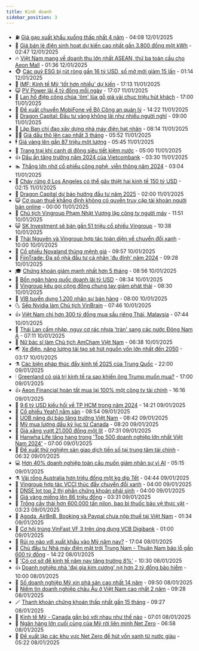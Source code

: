 ```yaml
---
title: Kinh doanh
sidebar_position: 3
---
```


<!-- vnexpress-kinh-doanh:START -->
- ⛽️ [Giá gạo xuất khẩu xuống thấp nhất 4 năm](https://vnexpress.net/gia-gao-xuat-khau-xuong-thap-nhat-4-nam-4838256.html) - 04:08 12/01/2025
- 🐲 [Giá bán lẻ điện sinh hoạt dự kiến cao nhất gần 3.800 đồng một kWh](https://vnexpress.net/gia-ban-le-dien-sinh-hoat-du-kien-cao-nhat-gan-3-800-dong-mot-kwh-4838208.html) - 02:47 12/01/2025
- 🔥 [Việt Nam mang về doanh thu lớn nhất ASEAN, thứ ba toàn cầu cho Aeon Mall](https://vnexpress.net/viet-nam-mang-ve-doanh-thu-lon-nhat-asean-thu-ba-toan-cau-cho-aeon-mall-4838202.html) - 01:36 12/01/2025
- 🐵 [Các quỹ ESG bị rút ròng gần 16 tỷ USD, số mở mới giảm 15 lần](https://vnexpress.net/cac-quy-esg-bi-rut-rong-gan-16-ty-usd-so-mo-moi-giam-15-lan-4838230.html) - 01:14 12/01/2025
- 🦅 [IMF: Kinh tế Mỹ &#39;tốt hơn nhiều&#39; dự kiến](https://vnexpress.net/imf-kinh-te-my-tot-hon-nhieu-du-kien-4838042.html) - 17:13 11/01/2025
- 😺 [PV Power lãi 4 tỷ đồng mỗi ngày](https://vnexpress.net/pv-power-lai-4-ty-dong-moi-ngay-4838179.html) - 17:07 11/01/2025
- 🤩 [Lan hồ điệp công chúa &#39;ôm&#39; lũa gỗ giá vài chục triệu hút khách](https://vnexpress.net/lan-ho-diep-cong-chua-om-lua-go-gia-vai-chuc-trieu-hut-khach-4836751.html) - 17:00 11/01/2025
- 🌮 [Đề xuất chuyển MobiFone về Bộ Công an quản lý](https://vnexpress.net/de-xuat-chuyen-mobifone-ve-bo-cong-an-quan-ly-4838174.html) - 14:22 11/01/2025
- 🧰 [Dragon Capital: Đầu tư vàng không lãi như nhiều người nghĩ](https://vnexpress.net/dragon-capital-dau-tu-vang-khong-lai-nhu-nhieu-nguoi-nghi-4838130.html) - 09:00 11/01/2025
- 🤔 [Lập Ban chỉ đạo xây dựng nhà máy điện hạt nhân](https://vnexpress.net/lap-ban-chi-dao-xay-dung-nha-may-dien-hat-nhan-4838112.html) - 08:14 11/01/2025
- 🧑‍💻 [Giá dầu thô lên cao nhất 3 tháng](https://vnexpress.net/gia-dau-tho-len-cao-nhat-3-thang-4838068.html) - 05:52 11/01/2025
- 🕴 [Giá vàng lên gần 87 triệu một lượng](https://vnexpress.net/gia-vang-len-gan-87-trieu-mot-luong-4838074.html) - 05:45 11/01/2025
- 🦩 [Trang trại khí canh di động siêu tiết kiệm nước](https://vnexpress.net/trang-trai-khi-canh-di-dong-sieu-tiet-kiem-nuoc-4837562.html) - 05:00 11/01/2025
- 👍 [Dấu ấn tăng trưởng năm 2024 của Vietcombank](https://vnexpress.net/dau-an-tang-truong-nam-2024-cua-vietcombank-4837869.html) - 03:30 11/01/2025
- 🏊 [Thắng lớn nhờ cổ phiếu công nghệ, viễn thông năm 2024](https://vnexpress.net/thang-lon-nho-co-phieu-cong-nghe-vien-thong-nam-2024-4838017.html) - 03:04 11/01/2025
- 🤡 [Cháy rừng ở Los Angeles có thể gây thiệt hại kinh tế 150 tỷ USD](https://vnexpress.net/chay-rung-o-los-angeles-co-the-gay-thiet-hai-kinh-te-150-ty-usd-4837980.html) - 02:15 11/01/2025
- 👀 [Dragon Capital dự báo hướng đầu tư năm 2025](https://vnexpress.net/dragon-capital-du-bao-huong-dau-tu-nam-2025-4837925.html) - 02:00 11/01/2025
- 😺 [Cơ quan thuế khẳng định không có quyền truy cập tài khoản người bán online](https://vnexpress.net/co-quan-thue-khang-dinh-khong-co-quyen-truy-cap-tai-khoan-nguoi-ban-online-4837947.html) - 00:00 11/01/2025
- 🦣 [Chủ tịch Vingroup Phạm Nhật Vượng lập công ty người máy](https://vnexpress.net/chu-tich-vingroup-pham-nhat-vuong-lap-cong-ty-nguoi-may-4837888.html) - 11:51 10/01/2025
- 😺 [SK Investment sẽ bán gần 51 triệu cổ phiếu Vingroup](https://vnexpress.net/sk-investment-se-ban-gan-51-trieu-co-phieu-vingroup-4837876.html) - 10:38 10/01/2025
- 💼 [Thái Nguyên và Vingroup hợp tác toàn diện về chuyển đổi xanh](https://vnexpress.net/thai-nguyen-va-vingroup-hop-tac-toan-dien-ve-chuyen-doi-xanh-4837865.html) - 10:00 10/01/2025
- 🤗 [Cổ phiếu Novaland thủng mệnh giá](https://vnexpress.net/co-phieu-novaland-thung-menh-gia-4837863.html) - 09:57 10/01/2025
- 👀 [FiinTrade: Đa số nhà đầu tư cá nhân &#39;đu đỉnh&#39; năm 2024](https://vnexpress.net/fiintrade-da-so-nha-dau-tu-ca-nhan-du-dinh-nam-2024-4837646.html) - 09:28 10/01/2025
- 🎓 [Chứng khoán giảm mạnh nhất hơn 5 tháng](https://vnexpress.net/chung-khoan-hom-nay-10-1-vn-index-giam-manh-nhat-hon-5-thang-4837839.html) - 08:56 10/01/2025
- 🗽 [Bốn ngân hàng quốc doanh lãi tỷ USD](https://vnexpress.net/4-ngan-hang-quoc-doanh-lai-ty-usd-4837692.html) - 08:34 10/01/2025
- 🚀 [Vingroup kêu gọi cộng đồng chung tay giảm phát thải](https://vnexpress.net/vingroup-keu-goi-cong-dong-chung-tay-giam-phat-thai-4837802.html) - 08:30 10/01/2025
- 🤗 [VIB tuyển dụng 1.200 nhân sự bán hàng](https://vnexpress.net/vib-tuyen-dung-1-200-nhan-su-ban-hang-4837776.html) - 08:00 10/01/2025
- 🌜 [Sếp Nvidia làm Chủ tịch VinBrain](https://vnexpress.net/sep-nvidia-lam-chu-tich-vinbrain-4837783.html) - 07:46 10/01/2025
- 👍 [Việt Nam chi hơn 300 tỷ đồng mua sầu riêng Thái, Malaysia](https://vnexpress.net/viet-nam-chi-hon-300-ty-dong-mua-sau-rieng-thai-malaysia-4837766.html) - 07:44 10/01/2025
- 🤖 [Thái Lan cấm nhập, nguy cơ rác nhựa &#39;tràn&#39; sang các nước Đông Nam Á](https://vnexpress.net/thai-lan-cam-nhap-nguy-co-rac-nhua-tran-sang-cac-nuoc-dong-nam-a-4837637.html) - 07:11 10/01/2025
- 🫣 [Nữ bác sĩ làm Chủ tịch AmCham Việt Nam](https://vnexpress.net/nu-bac-si-lam-chu-tich-amcham-viet-nam-4837748.html) - 06:38 10/01/2025
- 🌏 [Xe điện, năng lượng tái tạo sẽ hút nguồn vốn lớn nhất đến 2050](https://vnexpress.net/xe-dien-nang-luong-tai-tao-se-hut-nguon-von-lon-nhat-den-2050-4837602.html) - 03:17 10/01/2025
- ⚗️ [Các biện pháp thúc đẩy kinh tế 2025 của Trung Quốc](https://vnexpress.net/cac-bien-phap-thuc-day-kinh-te-2025-cua-trung-quoc-4837411.html) - 22:00 09/01/2025
- 🕯 [Greenland có giá trị kinh tế ra sao khiến ông Trump muốn mua?](https://vnexpress.net/greenland-co-gia-tri-kinh-te-ra-sao-khien-ong-trump-muon-mua-4837482.html) - 17:00 09/01/2025
- 👍 [Aeon Financial hoàn tất mua lại 100% một công ty tài chính](https://vnexpress.net/aeon-financial-hoan-tat-mua-lai-100-mot-cong-ty-tai-chinh-4837528.html) - 16:16 09/01/2025
- 🤠 [9,6 tỷ USD kiều hối về TP HCM trong năm 2024](https://vnexpress.net/9-6-ty-usd-kieu-hoi-ve-tp-hcm-trong-nam-2024-4837514.html) - 14:21 09/01/2025
- 🌊 [Cổ phiếu Yeah1 nằm sàn](https://vnexpress.net/chung-khoan-hom-nay-9-1-co-phieu-yeah1-nam-san-4837446.html) - 08:54 09/01/2025
- 🌈 [UOB nâng dự báo tăng trưởng Việt Nam](https://vnexpress.net/uob-nang-du-bao-tang-truong-viet-nam-4837305.html) - 08:42 09/01/2025
- 🥳 [Mỹ mua lượng dầu kỷ lục từ Canada](https://vnexpress.net/my-mua-luong-dau-ky-luc-tu-canada-4837370.html) - 08:20 09/01/2025
- 🐻 [Giá xăng vượt 21.000 đồng một lít](https://vnexpress.net/gia-xang-moi-nhat-hom-nay-9-1-4837351.html) - 07:31 09/01/2025
- 💫 [Hanwha Life tăng hạng trong &#39;Top 500 doanh nghiệp lớn nhất Việt Nam 2024&#39;](https://vnexpress.net/hanwha-life-tang-hang-trong-top-500-doanh-nghiep-lon-nhat-viet-nam-2024-4837321.html) - 07:00 09/01/2025
- 🤩 [Đề xuất thử nghiệm sàn giao dịch tiền số tại trung tâm tài chính](https://vnexpress.net/de-xuat-thu-nghiem-san-giao-dich-tien-so-tai-trung-tam-tai-chinh-4837314.html) - 06:32 09/01/2025
- 💻 [Hơn 40% doanh nghiệp toàn cầu muốn giảm nhân sự vì AI](https://vnexpress.net/hon-40-doanh-nghiep-toan-cau-muon-giam-nhan-su-vi-ai-4837231.html) - 05:15 09/01/2025
- ⚗️ [Vải rồng Australia hơn triệu đồng một kg dịp Tết](https://vnexpress.net/vai-rong-australia-hon-trieu-dong-mot-kg-dip-tet-4836185.html) - 04:44 09/01/2025
- 🌈 [Vingroup hợp tác VCCI thúc đẩy chuyển đổi xanh](https://vnexpress.net/vingroup-hop-tac-vcci-thuc-day-chuyen-doi-xanh-4837200.html) - 04:00 09/01/2025
- 🌝 [DNSE lọt top 2 thị phần chứng khoán phái sinh](https://vnexpress.net/dnse-lot-top-2-thi-phan-chung-khoan-phai-sinh-4836866.html) - 04:00 09/01/2025
- 🥸 [Giá vàng miếng lên 86 triệu đồng](https://vnexpress.net/gia-vang-mieng-len-86-trieu-dong-4837211.html) - 03:31 09/01/2025
- 🦆 [Trồng cây thải hơn 600.000 tấn nilon, bao bì thuốc bảo vệ thực vật](https://vnexpress.net/trong-cay-thai-hon-600-000-tan-nilon-bao-bi-thuoc-bao-ve-thuc-vat-4837234.html) - 03:23 09/01/2025
- 🌋 [Agoda, AirBnB, Booking và Paypal chưa nộp thuế tại Việt Nam](https://vnexpress.net/agoda-airbnb-booking-va-paypal-chua-nop-thue-tai-viet-nam-4837154.html) - 01:34 09/01/2025
- 🦍 [Cơ hội trúng VinFast VF 3 trên ứng dụng VCB Digibank](https://vnexpress.net/co-hoi-trung-vinfast-vf-3-tren-ung-dung-vcb-digibank-4836797.html) - 01:00 09/01/2025
- 🤔 [Rủi ro nào với xuất khẩu vào Mỹ năm nay?](https://vnexpress.net/rui-ro-nao-voi-xuat-khau-vao-my-nam-nay-4837031.html) - 17:04 08/01/2025
- 🧰 [Chủ đầu tư Nhà máy điện mặt trời Trung Nam - Thuận Nam báo lỗ gần 600 tỷ đồng](https://vnexpress.net/chu-dau-tu-nha-may-dien-mat-troi-trung-nam-thuan-nam-bao-lo-gan-600-ty-dong-4837111.html) - 14:22 08/01/2025
- 🌝 [&#39;Có cơ sở để kinh tế năm nay tăng trưởng 8%&#39;](https://vnexpress.net/co-co-so-de-kinh-te-nam-nay-tang-truong-8-4837054.html) - 10:30 08/01/2025
- 👍 [Doanh nghiệp nhà &#39;đại gia kim cương&#39; nợ hơn 2 tỷ đồng bảo hiểm](https://vnexpress.net/doanh-nghiep-nha-dai-gia-kim-cuong-no-hon-2-ty-dong-bao-hiem-4837052.html) - 10:00 08/01/2025
- 🗽 [Số doanh nghiệp Mỹ xin phá sản cao nhất 14 năm](https://vnexpress.net/so-doanh-nghiep-my-xin-pha-san-cao-nhat-14-nam-4837009.html) - 09:50 08/01/2025
- 🐎 [Niềm tin doanh nghiệp châu Âu ở Việt Nam cao nhất 2 năm](https://vnexpress.net/niem-tin-doanh-nghiep-chau-au-o-viet-nam-cao-nhat-2-nam-4836949.html) - 09:28 08/01/2025
- 🪄 [Thanh khoản chứng khoán thấp nhất gần 15 tháng](https://vnexpress.net/chung-khoan-hom-nay-8-1-thanh-khoan-thap-nhat-gan-15-thang-4837033.html) - 09:27 08/01/2025
- 🎊 [Kinh tế Mỹ - Canada gắn bó với nhau như thế nào](https://vnexpress.net/kinh-te-my-canada-gan-bo-voi-nhau-nhu-the-nao-4836901.html) - 07:01 08/01/2025
- 🗽 [Ngân hàng lớn cuối cùng của Mỹ rời liên minh Net Zero](https://vnexpress.net/ngan-hang-lon-cuoi-cung-cua-my-roi-lien-minh-net-zero-4836917.html) - 06:58 08/01/2025
- 🦩 [Đề xuất lập các khu vực Net Zero để hút vốn xanh từ nước giàu](https://vnexpress.net/de-xuat-lap-cac-khu-vuc-net-zero-de-hut-von-xanh-tu-nuoc-giau-4836896.html) - 05:22 08/01/2025<!-- vnexpress-kinh-doanh:END -->
